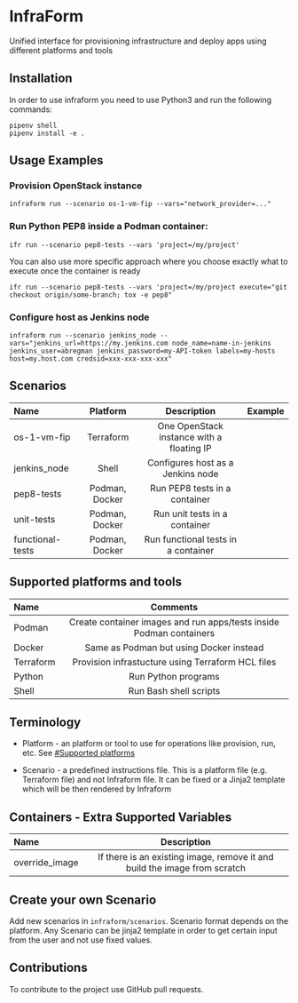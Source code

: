 # InfraForm

Unified interface for provisioning infrastructure and deploy apps using different platforms and tools

## Installation

In order to use infraform you need to use Python3 and run the following commands:

    pipenv shell
    pipenv install -e .

## Usage Examples

### Provision OpenStack instance

    infraform run --scenario os-1-vm-fip --vars="network_provider=..."

### Run Python PEP8 inside a Podman container:

    ifr run --scenario pep8-tests --vars 'project=/my/project'

You can also use more specific approach where you choose exactly what to execute once the container is ready

    ifr run --scenario pep8-tests --vars 'project=/my/project execute="git checkout origin/some-branch; tox -e pep8"

### Configure host as Jenkins node

    infraform run --scenario jenkins_node --vars="jenkins_url=https://my.jenkins.com node_name=name-in-jenkins jenkins_user=abregman jenkins_password=my-API-token labels=my-hosts host=my.host.com credsid=xxx-xxx-xxx-xxx"

## Scenarios

Name | Platform | Description | Example
:------ |:------:|:--------:|:---------:
os-1-vm-fip | Terraform | One OpenStack instance with a floating IP | 
jenkins_node | Shell | Configures host as a Jenkins node |
pep8-tests | Podman, Docker | Run PEP8 tests in a container
unit-tests | Podman, Docker | Run unit tests in a container
functional-tests | Podman, Docker | Run functional tests in a container

## Supported platforms and tools

Name | Comments 
:------ |:------:
Podman | Create container images and run apps/tests inside Podman containers
Docker | Same as Podman but using Docker instead
Terraform | Provision infrastucture using Terraform HCL files
Python | Run Python programs
Shell | Run Bash shell scripts

## Terminology

* Platform - an platform or tool to use for operations like provision, run, etc. See [#Supported platforms](#supported-platforms-and-tools)

* Scenario - a predefined instructions file. This is a platform file (e.g. Terraform file) and not Infraform file. It can be fixed or a Jinja2 template which will be then rendered by Infraform

## Containers - Extra Supported Variables

Name | Description
:------ |:--------:
override_image | If there is an existing image, remove it and build the image from scratch

## Create your own Scenario

Add new scenarios in `infraform/scenarios`.
Scenario format depends on the platform. Any Scenario can be jinja2 template in order to get certain input from the user and not use fixed values.

## Contributions

To contribute to the project use GitHub pull requests.
